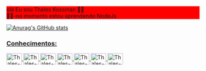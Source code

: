 <div style=background-color:red>
 olá Eu sou Thales Kossman 🐱‍👓
<br>
 🐱‍🏍-no momento estou aprendendo NodeJs
</div>
<div>
  <a href="https://github.com/Thales-Kossman">

![Anurag's GitHub stats](https://github-readme-stats.vercel.app/api?username=Thales-Kossman&show_icons=true&theme=dracula)
</div>

<h3>Conhecimentos:</h3>
<div style = "display inline-block>

 <link rel="stylesheet" href="https://cdn.jsdelivr.net/gh/devicons/devicon@v2.15.1/devicon.min.css"> 
  <img align="center" alt="Thales-html" height ="30" width="40" src="https://cdn.jsdelivr.net/gh/devicons/devicon/icons/html5/html5-original-wordmark.svg"/>
  <img align="center" alt="Thales-Css" height ="30" width="40" src="https://cdn.jsdelivr.net/gh/devicons/devicon/icons/css3/css3-original-wordmark.svg" />
  <img align="center" alt="Thales-Js" height ="30" width="40" src="https://cdn.jsdelivr.net/gh/devicons/devicon/icons/javascript/javascript-original.svg"/>
  <img align="center" alt="Thales-Jquery" height ="30" width="40" src="https://cdn.jsdelivr.net/gh/devicons/devicon/icons/jquery/jquery-original-wordmark.svg" />
  <img  align="center" alt="Thales-php" height ="30" width="40" src="https://cdn.jsdelivr.net/gh/devicons/devicon/icons/php/php-original.svg" />
  <img align="center" alt="Thales-mySql" height ="30" width="40" src="https://cdn.jsdelivr.net/gh/devicons/devicon/icons/mysql/mysql-plain-wordmark.svg" />
  <img align="center" alt="Thales-Bootstrap" height ="30" width="40" src="https://cdn.jsdelivr.net/gh/devicons/devicon/icons/bootstrap/bootstrap-original-wordmark.svg" />
          
          

